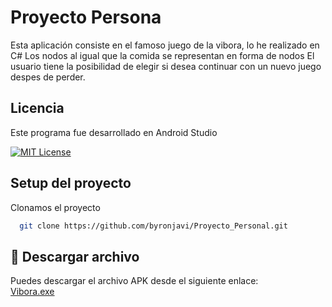 # Proyecto Persona

Esta aplicación consiste en el famoso juego de la vibora, lo he realizado en C#
Los nodos al igual que la comida se representan en forma de nodos
El usuario tiene la posibilidad de elegir si desea continuar con un nuevo juego despes de perder.




## Licencia

Este programa fue desarrollado en Android Studio

[![MIT License](https://img.shields.io/badge/License-MIT-green.svg)](https://choosealicense.com/licenses/mit/)




## Setup del proyecto

Clonamos el proyecto

```bash
  git clone https://github.com/byronjavi/Proyecto_Personal.git
```


## 📲 Descargar archivo 

Puedes descargar el archivo APK desde el siguiente enlace:  
[Vibora.exe](https://drive.google.com/file/d/1xMPqe5V5xydrqMaoWTAJGrHJ1Zc-p7v7/view?usp=sharing)
```

